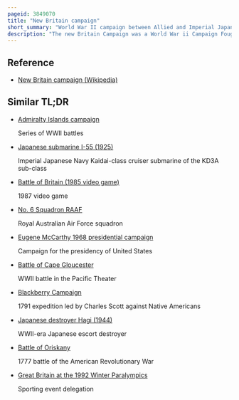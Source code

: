 ```yaml
---
pageid: 3849070
title: "New Britain campaign"
short_summary: "World War II campaign between Allied and Imperial Japanese forces"
description: "The new Britain Campaign was a World War ii Campaign Fought between allied and imperial japanese Forces. The Campaign was initiated by the Allies as Part of a major Offensive which aimed to neutralise the important japanese Base at rabaul Capital of new Britain between December 1943 and the End of the War in August 1945."
---
```


## Reference

- [New Britain campaign (Wikipedia)](https://en.wikipedia.org/?curid=3849070)

## Similar TL;DR

- [Admiralty Islands campaign](/tldr/en/admiralty-islands-campaign)

  Series of WWII battles

- [Japanese submarine I-55 (1925)](/tldr/en/japanese-submarine-i-55-1925)

  Imperial Japanese Navy Kaidai-class cruiser submarine of the KD3A sub-class

- [Battle of Britain (1985 video game)](/tldr/en/battle-of-britain-1985-video-game)

  1987 video game

- [No. 6 Squadron RAAF](/tldr/en/no-6-squadron-raaf)

  Royal Australian Air Force squadron

- [Eugene McCarthy 1968 presidential campaign](/tldr/en/eugene-mccarthy-1968-presidential-campaign)

  Campaign for the presidency of United States

- [Battle of Cape Gloucester](/tldr/en/battle-of-cape-gloucester)

  WWII battle in the Pacific Theater

- [Blackberry Campaign](/tldr/en/blackberry-campaign)

  1791 expedition led by Charles Scott against Native Americans

- [Japanese destroyer Hagi (1944)](/tldr/en/japanese-destroyer-hagi-1944)

  WWII-era Japanese escort destroyer

- [Battle of Oriskany](/tldr/en/battle-of-oriskany)

  1777 battle of the American Revolutionary War

- [Great Britain at the 1992 Winter Paralympics](/tldr/en/great-britain-at-the-1992-winter-paralympics)

  Sporting event delegation

